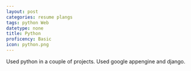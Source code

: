 ```yaml
---
layout: post
categories: resume plangs
tags: python Web
datetype: none
title: Python
proficency: Basic
icon: python.png
---
```


Used python in a couple of projects.
Used google appengine and django.
